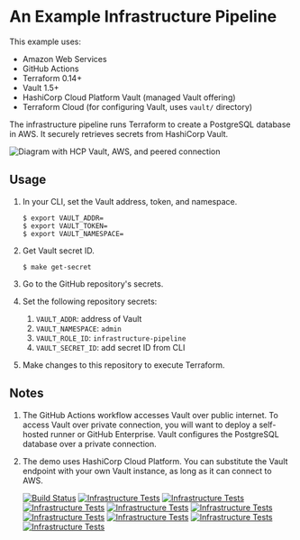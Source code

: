 # An Example Infrastructure Pipeline

This example uses:

- Amazon Web Services
- GitHub Actions
- Terraform 0.14+
- Vault 1.5+
- HashiCorp Cloud Platform Vault (managed Vault offering)
- Terraform Cloud (for configuring Vault, uses `vault/` directory)

The infrastructure pipeline runs Terraform to create a PostgreSQL database
in AWS. It securely retrieves secrets from HashiCorp Vault.

![Diagram with HCP Vault, AWS, and peered connection](img/diagram.png)

## Usage

1. In your CLI, set the Vault address, token, and namespace.
   ```shell
   $ export VAULT_ADDR=
   $ export VAULT_TOKEN=
   $ export VAULT_NAMESPACE=
   ```

1. Get Vault secret ID.
   ```shell
   $ make get-secret
   ```

1. Go to the GitHub repository's secrets.

1. Set the following repository secrets:
   1. `VAULT_ADDR`: address of Vault
   1. `VAULT_NAMESPACE`: `admin`
   1. `VAULT_ROLE_ID`: `infrastructure-pipeline`
   1. `VAULT_SECRET_ID`: add secret ID from CLI

1. Make changes to this repository to execute Terraform.

## Notes

1. The GitHub Actions workflow accesses Vault over public internet. To access Vault
   over private connection, you will want to deploy a self-hosted runner or GitHub
   Enterprise. Vault configures the PostgreSQL database over a private connection.

1. The demo uses HashiCorp Cloud Platform. You can substitute the Vault endpoint
   with your own Vault instance, as long as it can connect to AWS.
   
   [![Build Status](https://dev.azure.com/VM-1Systems/VM-1%20Systems/_apis/build/status/dlminvestments.infrastructure-pipeline?branchName=azure-pipelines)](https://dev.azure.com/VM-1Systems/VM-1%20Systems/_build/latest?definitionId=20&branchName=azure-pipelines) [![Infrastructure Tests](https://www.bridgecrew.cloud/badges/github/dlminvestments/infrastructure-pipeline/cis_kubernetes)](https://www.bridgecrew.cloud/link/badge?vcs=github&fullRepo=dlminvestments%2Finfrastructure-pipeline&benchmark=CIS+KUBERNETES+V1.5) [![Infrastructure Tests](https://www.bridgecrew.cloud/badges/github/dlminvestments/infrastructure-pipeline/general)](https://www.bridgecrew.cloud/link/badge?vcs=github&fullRepo=dlminvestments%2Finfrastructure-pipeline&benchmark=INFRASTRUCTURE+SECURITY) [![Infrastructure Tests](https://www.bridgecrew.cloud/badges/github/dlminvestments/infrastructure-pipeline/cis_aws)](https://www.bridgecrew.cloud/link/badge?vcs=github&fullRepo=dlminvestments%2Finfrastructure-pipeline&benchmark=CIS+AWS+V1.2) [![Infrastructure Tests](https://www.bridgecrew.cloud/badges/github/dlminvestments/infrastructure-pipeline/cis_azure)](https://www.bridgecrew.cloud/link/badge?vcs=github&fullRepo=dlminvestments%2Finfrastructure-pipeline&benchmark=CIS+AZURE+V1.1) [![Infrastructure Tests](https://www.bridgecrew.cloud/badges/github/dlminvestments/infrastructure-pipeline/nist)](https://www.bridgecrew.cloud/link/badge?vcs=github&fullRepo=dlminvestments%2Finfrastructure-pipeline&benchmark=NIST-800-53) [![Infrastructure Tests](https://www.bridgecrew.cloud/badges/github/dlminvestments/infrastructure-pipeline/iso)](https://www.bridgecrew.cloud/link/badge?vcs=github&fullRepo=dlminvestments%2Finfrastructure-pipeline&benchmark=ISO27001) [![Infrastructure Tests](https://www.bridgecrew.cloud/badges/github/dlminvestments/infrastructure-pipeline/soc2)](https://www.bridgecrew.cloud/link/badge?vcs=github&fullRepo=dlminvestments%2Finfrastructure-pipeline&benchmark=SOC2) [![Infrastructure Tests](https://www.bridgecrew.cloud/badges/github/dlminvestments/infrastructure-pipeline/cis_gcp)](https://www.bridgecrew.cloud/link/badge?vcs=github&fullRepo=dlminvestments%2Finfrastructure-pipeline&benchmark=CIS+GCP+V1.1) [![Infrastructure Tests](https://www.bridgecrew.cloud/badges/github/dlminvestments/infrastructure-pipeline/hipaa)](https://www.bridgecrew.cloud/link/badge?vcs=github&fullRepo=dlminvestments%2Finfrastructure-pipeline&benchmark=HIPAA)

